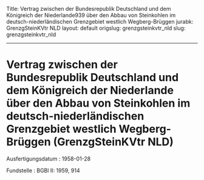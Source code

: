 Title: Vertrag zwischen der Bundesrepublik Deutschland und dem Königreich der Niederlande939
  über den Abbau von Steinkohlen im deutsch-niederländischen Grenzgebiet westlich
  Wegberg-Brüggen
jurabk: GrenzgSteinKVtr NLD
layout: default
origslug: grenzgsteinkvtr_nld
slug: grenzgsteinkvtr_nld

---

# Vertrag zwischen der Bundesrepublik Deutschland und dem Königreich der Niederlande über den Abbau von Steinkohlen im deutsch-niederländischen Grenzgebiet westlich Wegberg-Brüggen (GrenzgSteinKVtr NLD)

Ausfertigungsdatum
:   1958-01-28

Fundstelle
:   BGBl II: 1959, 914


